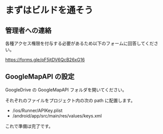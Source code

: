 # まずはビルドを通そう

## 管理者への連絡

各種アクセス権限を付与する必要があるため以下のフォームに回答してください。

https://forms.gle/pF5jtDV6QcB26xG16

## GoogleMapAPI の設定

GoogleDrive の GoogleMapAPI フォルダを開いてください。

それぞれのファイルをプロジェクト内の次の path に配置します。

- /ios/Runner/APIKey.plist
- /android/app/src/main/res/values/keys.xml

これで準備は完了です。
